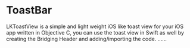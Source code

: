 # ToastBar
LKToastView is a simple and light weight iOS like toast view for your iOS app written in Objective C, you can use the toast view in Swift as well by creating the Bridging Header and adding/importing the code.
......
